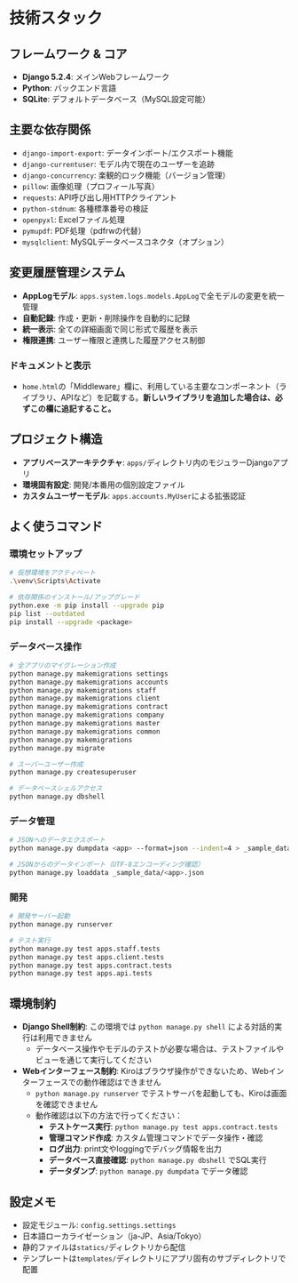 # 技術スタック

## フレームワーク & コア
- **Django 5.2.4**: メインWebフレームワーク
- **Python**: バックエンド言語
- **SQLite**: デフォルトデータベース（MySQL設定可能）

## 主要な依存関係
- `django-import-export`: データインポート/エクスポート機能
- `django-currentuser`: モデル内で現在のユーザーを追跡
- `django-concurrency`: 楽観的ロック機能（バージョン管理）
- `pillow`: 画像処理（プロフィール写真）
- `requests`: API呼び出し用HTTPクライアント
- `python-stdnum`: 各種標準番号の検証
- `openpyxl`: Excelファイル処理
- `pymupdf`: PDF処理（pdfrwの代替）
- `mysqlclient`: MySQLデータベースコネクタ（オプション）

## 変更履歴管理システム
- **AppLogモデル**: `apps.system.logs.models.AppLog`で全モデルの変更を統一管理
- **自動記録**: 作成・更新・削除操作を自動的に記録
- **統一表示**: 全ての詳細画面で同じ形式で履歴を表示
- **権限連携**: ユーザー権限と連携した履歴アクセス制御

### ドキュメントと表示
- `home.html`の「Middleware」欄に、利用している主要なコンポーネント（ライブラリ、APIなど）を記載する。**新しいライブラリを追加した場合は、必ずこの欄に追記すること。**

## プロジェクト構造
- **アプリベースアーキテクチャ**: `apps/`ディレクトリ内のモジュラーDjangoアプリ
- **環境固有設定**: 開発/本番用の個別設定ファイル
- **カスタムユーザーモデル**: `apps.accounts.MyUser`による拡張認証

## よく使うコマンド

### 環境セットアップ
```bash
# 仮想環境をアクティベート
.\venv\Scripts\Activate

# 依存関係のインストール/アップグレード
python.exe -m pip install --upgrade pip
pip list --outdated
pip install --upgrade <package>
```

### データベース操作
```bash
# 全アプリのマイグレーション作成
python manage.py makemigrations settings
python manage.py makemigrations accounts
python manage.py makemigrations staff
python manage.py makemigrations client
python manage.py makemigrations contract
python manage.py makemigrations company
python manage.py makemigrations master
python manage.py makemigrations common
python manage.py makemigrations
python manage.py migrate

# スーパーユーザー作成
python manage.py createsuperuser

# データベースシェルアクセス
python manage.py dbshell
```

### データ管理
```bash
# JSONへのデータエクスポート
python manage.py dumpdata <app> --format=json --indent=4 > _sample_data/<app>.json

# JSONからのデータインポート（UTF-8エンコーディング確認）
python manage.py loaddata _sample_data/<app>.json
```

### 開発
```bash
# 開発サーバー起動
python manage.py runserver

# テスト実行
python manage.py test apps.staff.tests
python manage.py test apps.client.tests
python manage.py test apps.contract.tests
python manage.py test apps.api.tests
```

## 環境制約
- **Django Shell制約**: この環境では `python manage.py shell` による対話的実行は利用できません
  - データベース操作やモデルのテストが必要な場合は、テストファイルやビューを通じて実行してください
- **Webインターフェース制約**: Kiroはブラウザ操作ができないため、Webインターフェースでの動作確認はできません
  - `python manage.py runserver` でテストサーバを起動しても、Kiroは画面を確認できません
  - 動作確認は以下の方法で行ってください：
    - **テストケース実行**: `python manage.py test apps.contract.tests`
    - **管理コマンド作成**: カスタム管理コマンドでデータ操作・確認
    - **ログ出力**: print文やloggingでデバッグ情報を出力
    - **データベース直接確認**: `python manage.py dbshell` でSQL実行
    - **データダンプ**: `python manage.py dumpdata` でデータ確認

## 設定メモ
- 設定モジュール: `config.settings.settings`
- 日本語ローカライゼーション（ja-JP、Asia/Tokyo）
- 静的ファイルは`statics/`ディレクトリから配信
- テンプレートは`templates/`ディレクトリにアプリ固有のサブディレクトリで配置